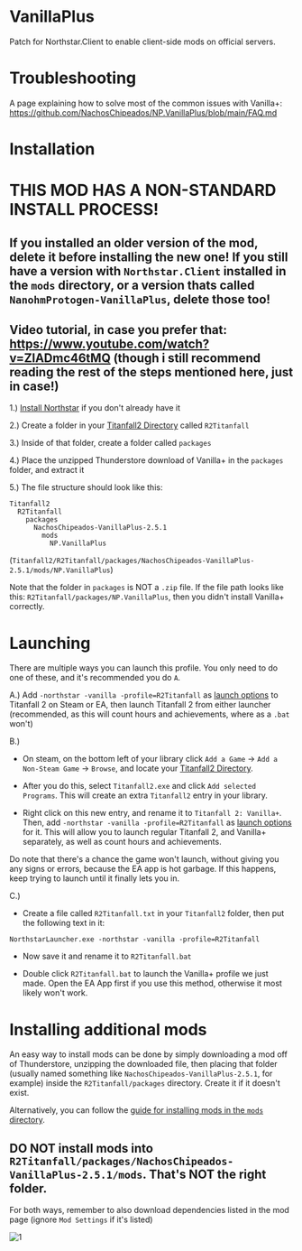 # VanillaPlus
Patch for Northstar.Client to enable client-side mods on official servers.

# Troubleshooting

A page explaining how to solve most of the common issues with Vanilla+: https://github.com/NachosChipeados/NP.VanillaPlus/blob/main/FAQ.md

# Installation

# THIS MOD HAS A NON-STANDARD INSTALL PROCESS!

## If you installed an older version of the mod, delete it before installing the new one! If you still have a version with `Northstar.Client` installed in the `mods` directory, or a version thats called `NanohmProtogen-VanillaPlus`, delete those too!

## Video tutorial, in case you prefer that: https://www.youtube.com/watch?v=ZlADmc46tMQ (though i still recommend reading the rest of the steps mentioned here, just in case!)

1.) [Install Northstar](https://docs.northstar.tf/Wiki/installing-northstar/basic-setup/) if you don't already have it

2.) Create a folder in your [Titanfall2 Directory](https://docs.northstar.tf/Wiki/installing-northstar/troubleshooting/#finding-game-location) called `R2Titanfall`

3.) Inside of that folder, create a folder called `packages`

4.) Place the unzipped Thunderstore download of Vanilla+ in the `packages` folder, and extract it

5.) The file structure should look like this:
```
Titanfall2
  R2Titanfall
    packages
      NachosChipeados-VanillaPlus-2.5.1
        mods
          NP.VanillaPlus
```
(`Titanfall2/R2Titanfall/packages/NachosChipeados-VanillaPlus-2.5.1/mods/NP.VanillaPlus`)

Note that the folder in `packages` is NOT a `.zip` file. If the file path looks like this: `R2Titanfall/packages/NP.VanillaPlus`, then you didn't install Vanilla+ correctly.

# Launching

There are multiple ways you can launch this profile. You only need to do one of these, and it's recommended you do `A`.

A.) Add `-northstar -vanilla -profile=R2Titanfall` as [launch options](https://docs.northstar.tf/Wiki/installing-northstar/troubleshooting/#adding-launch-options) to Titanfall 2 on Steam or EA, then launch Titanfall 2 from either launcher (recommended, as this will count hours and achievements, where as a `.bat` won't)

B.)
- On steam, on the bottom left of your library click `Add a Game` -> `Add a Non-Steam Game` -> `Browse`, and locate your [Titanfall2 Directory](https://docs.northstar.tf/Wiki/installing-northstar/troubleshooting/#finding-game-location). 

- After you do this, select `Titanfall2.exe` and click `Add selected Programs`. This will create an extra `Titanfall2` entry in your library.

- Right click on this new entry, and rename it to `Titanfall 2: Vanilla+`. Then, add `-northstar -vanilla -profile=R2Titanfall` as [launch options](https://docs.northstar.tf/Wiki/installing-northstar/troubleshooting/#adding-launch-options) for it. This will allow you to launch regular Titanfall 2, and Vanilla+ separately, as well as count hours and achievements.

Do note that there's a chance the game won't launch, without giving you any signs or errors, because the EA app is hot garbage. If this happens, keep trying to launch until it finally lets you in.

C.)
- Create a file called `R2Titanfall.txt` in your `Titanfall2` folder, then put the following text in it:
```
NorthstarLauncher.exe -northstar -vanilla -profile=R2Titanfall
```
- Now save it and rename it to `R2Titanfall.bat`

- Double click `R2Titanfall.bat` to launch the Vanilla+ profile we just made. Open the EA App first if you use this method, otherwise it most likely won't work.

# Installing additional mods

An easy way to install mods can be done by simply downloading a mod off of Thunderstore, unzipping the downloaded file, then placing that folder (usually named something like `NachosChipeados-VanillaPlus-2.5.1`, for example) inside the `R2Titanfall/packages` directory. Create it if it doesn't exist.

Alternatively, you can follow the [guide for installing mods in the `mods` directory](https://docs.northstar.tf/Wiki/installing-northstar/manual-installation/#installing-northstar-mods-manually).

## DO NOT install mods into `R2Titanfall/packages/NachosChipeados-VanillaPlus-2.5.1/mods`. That's NOT the right folder.

For both ways, remember to also download dependencies listed in the mod page (ignore `Mod Settings` if it's listed)

![1](https://docs.northstar.tf/Wiki/images/manual-mod-install.png)
